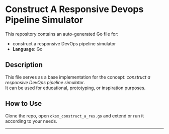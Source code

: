 # Construct A Responsive Devops Pipeline Simulator

This repository contains an auto-generated Go file for:

- construct a responsive DevOps pipeline simulator
- **Language**: Go

## Description

This file serves as a base implementation for the concept: *construct a responsive DevOps pipeline simulator*.  
It can be used for educational, prototyping, or inspiration purposes.

## How to Use

Clone the repo, open `oksx_construct_a_res.go` and extend or run it according to your needs.

---


